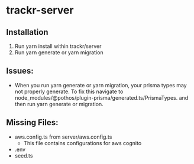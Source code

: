 # trackr-server

## Installation
1. Run yarn install within trackr/server
2. Run yarn generate or yarn migration


## Issues: 
- When you run yarn generate or yarn migration, your prisma types may not properly generate. To fix this navigate to node_modules/@pothos/plugin-prisma/generated.ts/PrismaTypes. and then run yarn generate or migration.



## Missing Files: 
- aws.config.ts from server/aws.config.ts
    - This file contains configurations for aws cognito
- .env 
- seed.ts